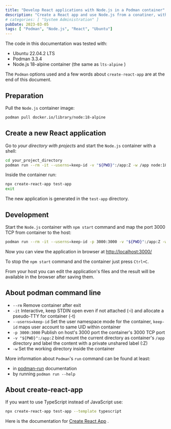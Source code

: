 ```yaml
---
title: "Develop React applications with Node.js in a Podman container"
description: "Create a React app and use Node.js from a conatiner, without install it on your host OS."
# categories: [ "System Administration" ]
pubDate: 2023-03-05
tags: [ "Podman", "Node.js", "React", "Ubuntu"]
---
```


The code in this documentation was tested with:

- Ubuntu 22.04.2 LTS
- Podman 3.3.4
- Node.js 18-alpine container (the same as `lts-alpine` )

The `Podman` options used and a few words about `create-react-app` are at the end of this document.

## Preparation

Pull the `Node.js` container image:

```sh
podman pull docker.io/library/node:18-alpine
```

## Create a new React application

Go to *your directory with projects* and start the `Node.js` container with a shell:

```sh
cd your_project_directory
podman run --rm -it --userns=keep-id -v "${PWD}":/app:Z -w /app node:18-alpine /bin/ash
```

Inside the container run:

```sh
npx create-react-app test-app
exit
```

The new application is generated in the `test-app` directory.

## Development

Start the `Node.js` container with `npm start` command and map the port 3000 TCP from container to the host:

```sh
podman run --rm -it --userns=keep-id -p 3000:3000 -v "${PWD}":/app:Z -w /app/test-app node:18-alpine npm start
```

Now you can view the application in browser at [http://localhost:3000/](http://localhost:3000/)

To stop the `npm start` command and the container just press `Ctrl+C`.

From your host you can edit the application's files and the result will be available in the browser after saving them.

## About podman command line

- `--rm` Remove container after exit
- `-it`  Interactive, keep STDIN open even if not attached (-i) and allocate a pseudo-TTY for container (-t)
- `--userns=keep-id` Set the user namespace mode for the container, `keep-id` maps user account to same UID within container
- `-p 3000:3000` Publish on host's 3000 port the container's 3000 TCP port
- `-v "${PWD}":/app:Z` bind mount the current directory as container's `/app` directory and label the content with a private unshared label (:Z)
- `-w` Set the working directory inside the container

More information about `Podman`'s `run` command can be found at least:

- in [podman-run](https://docs.podman.io/en/latest/markdown/podman-run.1.html) documentation
- by running `podman run --help`

## About create-react-app

If you want to use TypeScript instead of JavaScript use:

```sh
npx create-react-app test-app --template typescript
```

Here is the documentation for [Create React App](https://create-react-app.dev/docs/getting-started) .
